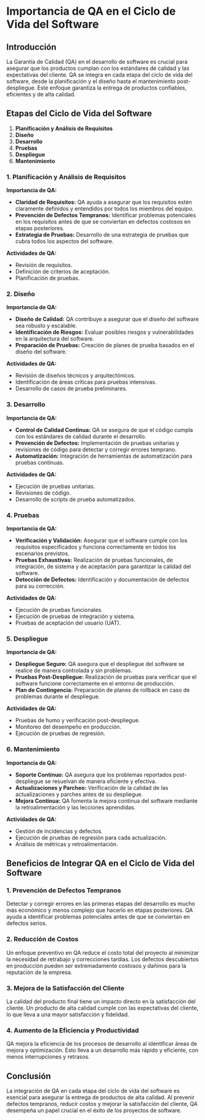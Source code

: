 # Importancia de QA en el Ciclo de Vida del Software

## Introducción

La Garantía de Calidad (QA) en el desarrollo de software es crucial para asegurar que los productos cumplan con los estándares de calidad y las expectativas del cliente. QA se integra en cada etapa del ciclo de vida del software, desde la planificación y el diseño hasta el mantenimiento post-despliegue. Este enfoque garantiza la entrega de productos confiables, eficientes y de alta calidad.

## Etapas del Ciclo de Vida del Software

1. **Planificación y Análisis de Requisitos**
2. **Diseño**
3. **Desarrollo**
4. **Pruebas**
5. **Despliegue**
6. **Mantenimiento**

### 1. Planificación y Análisis de Requisitos

**Importancia de QA:**
- **Claridad de Requisitos:** QA ayuda a asegurar que los requisitos estén claramente definidos y entendidos por todos los miembros del equipo.
- **Prevención de Defectos Tempranos:** Identificar problemas potenciales en los requisitos antes de que se conviertan en defectos costosos en etapas posteriores.
- **Estrategia de Pruebas:** Desarrollo de una estrategia de pruebas que cubra todos los aspectos del software.

**Actividades de QA:**
- Revisión de requisitos.
- Definición de criterios de aceptación.
- Planificación de pruebas.

### 2. Diseño

**Importancia de QA:**
- **Diseño de Calidad:** QA contribuye a asegurar que el diseño del software sea robusto y escalable.
- **Identificación de Riesgos:** Evaluar posibles riesgos y vulnerabilidades en la arquitectura del software.
- **Preparación de Pruebas:** Creación de planes de prueba basados en el diseño del software.

**Actividades de QA:**
- Revisión de diseños técnicos y arquitectónicos.
- Identificación de áreas críticas para pruebas intensivas.
- Desarrollo de casos de prueba preliminares.

### 3. Desarrollo

**Importancia de QA:**
- **Control de Calidad Continua:** QA se asegura de que el código cumpla con los estándares de calidad durante el desarrollo.
- **Prevención de Defectos:** Implementación de pruebas unitarias y revisiones de código para detectar y corregir errores temprano.
- **Automatización:** Integración de herramientas de automatización para pruebas continuas.

**Actividades de QA:**
- Ejecución de pruebas unitarias.
- Revisiones de código.
- Desarrollo de scripts de prueba automatizados.

### 4. Pruebas

**Importancia de QA:**
- **Verificación y Validación:** Asegurar que el software cumple con los requisitos especificados y funciona correctamente en todos los escenarios previstos.
- **Pruebas Exhaustivas:** Realización de pruebas funcionales, de integración, de sistema y de aceptación para garantizar la calidad del software.
- **Detección de Defectos:** Identificación y documentación de defectos para su corrección.

**Actividades de QA:**
- Ejecución de pruebas funcionales.
- Ejecución de pruebas de integración y sistema.
- Pruebas de aceptación del usuario (UAT).

### 5. Despliegue

**Importancia de QA:**
- **Despliegue Seguro:** QA asegura que el despliegue del software se realice de manera controlada y sin problemas.
- **Pruebas Post-Despliegue:** Realización de pruebas para verificar que el software funcione correctamente en el entorno de producción.
- **Plan de Contingencia:** Preparación de planes de rollback en caso de problemas durante el despliegue.

**Actividades de QA:**
- Pruebas de humo y verificación post-despliegue.
- Monitoreo del desempeño en producción.
- Ejecución de pruebas de regresión.

### 6. Mantenimiento

**Importancia de QA:**
- **Soporte Continuo:** QA asegura que los problemas reportados post-despliegue se resuelvan de manera eficiente y efectiva.
- **Actualizaciones y Parcheo:** Verificación de la calidad de las actualizaciones y parches antes de su despliegue.
- **Mejora Continua:** QA fomenta la mejora continua del software mediante la retroalimentación y las lecciones aprendidas.

**Actividades de QA:**
- Gestión de incidencias y defectos.
- Ejecución de pruebas de regresión para cada actualización.
- Análisis de métricas y retroalimentación.

## Beneficios de Integrar QA en el Ciclo de Vida del Software

### 1. Prevención de Defectos Tempranos

Detectar y corregir errores en las primeras etapas del desarrollo es mucho más económico y menos complejo que hacerlo en etapas posteriores. QA ayuda a identificar problemas potenciales antes de que se conviertan en defectos serios.

### 2. Reducción de Costos

Un enfoque preventivo en QA reduce el costo total del proyecto al minimizar la necesidad de retrabajo y correcciones tardías. Los defectos descubiertos en producción pueden ser extremadamente costosos y dañinos para la reputación de la empresa.

### 3. Mejora de la Satisfacción del Cliente

La calidad del producto final tiene un impacto directo en la satisfacción del cliente. Un producto de alta calidad cumple con las expectativas del cliente, lo que lleva a una mayor satisfacción y fidelidad.

### 4. Aumento de la Eficiencia y Productividad

QA mejora la eficiencia de los procesos de desarrollo al identificar áreas de mejora y optimización. Esto lleva a un desarrollo más rápido y eficiente, con menos interrupciones y retrasos.

## Conclusión

La integración de QA en cada etapa del ciclo de vida del software es esencial para asegurar la entrega de productos de alta calidad. Al prevenir defectos tempranos, reducir costos y mejorar la satisfacción del cliente, QA desempeña un papel crucial en el éxito de los proyectos de software.
